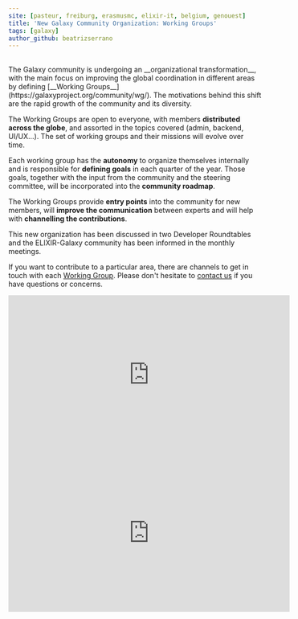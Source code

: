 ```yaml
---
site: [pasteur, freiburg, erasmusmc, elixir-it, belgium, genouest]
title: 'New Galaxy Community Organization: Working Groups'
tags: [galaxy]
author_github: beatrizserrano
---
```


<br>
The Galaxy community is undergoing an __organizational transformation__, with the main focus on improving the global coordination in different areas by defining [__Working Groups__](https://galaxyproject.org/community/wg/). The motivations behind this shift are the rapid growth of the community and its diversity.

The Working Groups are open to everyone, with members __distributed across the globe__, and assorted in the topics covered  (admin, backend, UI/UX...). The set of working groups and their missions will evolve over time.

Each working group has the __autonomy__ to organize themselves internally and is responsible for __defining goals__ in each quarter of the year. Those goals, together with the input from the community and the steering committee, will be incorporated into the __community roadmap__.

The Working Groups provide __entry points__ into the community for new members, will __improve the communication__ between experts and will help with __channelling the contributions__. 

This new organization has been discussed in two Developer Roundtables and the ELIXIR-Galaxy community has been informed in the monthly meetings.

If you want to contribute to a particular area, there are channels to get in touch with each [Working Group](https://galaxyproject.org/community/wg/). Please don't hesitate to [contact us](mailto:galaxy@informatik.uni-freiburg.de) if you have questions or concerns.

<iframe width="560" height="315" src="https://www.youtube.com/embed/V87OdtdRLJM" frameborder="0" allow="accelerometer; autoplay; clipboard-write; encrypted-media; gyroscope; picture-in-picture" allowfullscreen></iframe>

<iframe width="560" height="315" src="https://www.youtube.com/embed/OuxyMWuUBpQ" frameborder="0" allow="accelerometer; autoplay; clipboard-write; encrypted-media; gyroscope; picture-in-picture" allowfullscreen></iframe>


<br>



